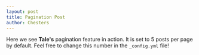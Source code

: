 ```yaml
---
layout: post
title: Pagination Post
author: Chesters
---
```


Here we see **Tale's** pagination feature in action. It is set to 5 posts per page by default. Feel free to change this number in the `_config.yml` file!
